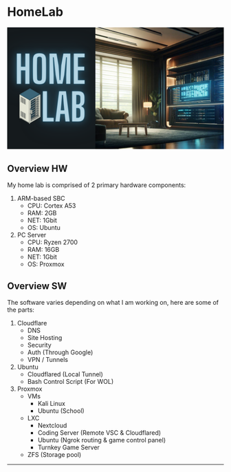 # HomeLab

![Cover](HomeLab.png)

## Overview HW

My home lab is comprised of 2 primary hardware components:

1. ARM-based SBC
    - CPU: Cortex A53
    - RAM: 2GB
    - NET: 1Gbit
    - OS: Ubuntu
2. PC Server
    - CPU: Ryzen 2700
    - RAM: 16GB
    - NET: 1Gbit
    - OS: Proxmox

## Overview SW

The software varies depending on what I am working on, here are some of the parts:

1. Cloudflare
    - DNS
    - Site Hosting
    - Security
    - Auth (Through Google)
    - VPN / Tunnels
2. Ubuntu
    - Cloudflared (Local Tunnel)
    - Bash Control Script (For WOL)
3. Proxmox
    - VMs
        - Kali Linux
        - Ubuntu (School)
    - LXC
        - Nextcloud
        - Coding Server (Remote VSC & Cloudflared)
        - Ubuntu (Ngrok routing & game control panel)
        - Turnkey Game Server
    - ZFS (Storage pool)

---
